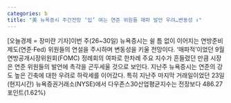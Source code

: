 ```yaml
---
categories: b
title: "美 뉴욕증시 주간전망 ‘입’ 여는 연준 위원들 매파 발언 우려…변동성 ↑"
---
```

[오늘경제 = 장미란 기자]이번 주(26~30일) 뉴욕증시는 쉴 틈 없이 이어지는 연방준비제도(연준·Fed) 위원들의 연설을 주시하며 변동성을 키울 전망이다. ‘매파적’이었던 9월 연방공개시장위원회(FOMC) 정례회의 여파로 한차례 주요 지수가 흔들렸던 만큼 시장은 연준 위원들의 발언에 촉각을 곤두세울 것으로 보인다. 지난주 뉴욕증시는 연준의 강도 높은 긴축에 대한 우려로 하락세를 이어갔다. 특히 지난주 마지막 거래일이었던 23일(현지시간) 뉴욕증권거래소(NYSE)에서 다우존스30산업평균지수는 전장보다 486.27포인트(1.62%)